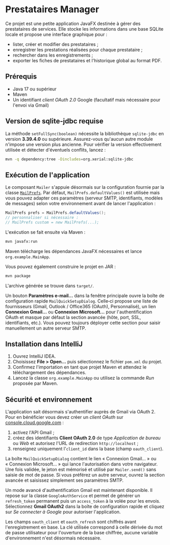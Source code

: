 # Prestataires Manager

Ce projet est une petite application JavaFX destinée à gérer des prestataires de services.
Elle stocke les informations dans une base SQLite locale et propose une interface graphique pour :

- lister, créer et modifier des prestataires ;
- enregistrer les prestations réalisées pour chaque prestataire ;
- rechercher dans les enregistrements ;
- exporter les fiches de prestataires et l'historique global au format PDF.

## Prérequis

- Java 17 ou supérieur
- Maven
- Un identifiant *client OAuth 2.0* Google (facultatif mais
  nécessaire pour l'envoi via Gmail)

## Version de sqlite-jdbc requise

La méthode `setFullSync(boolean)` nécessite la bibliothèque
`sqlite-jdbc` en version **3.39.4.0** ou supérieure. Assurez-vous qu'aucun
autre module n'impose une version plus ancienne. Pour vérifier la
version effectivement utilisée et détecter d'éventuels conflits, lancez :

```bash
mvn -q dependency:tree -Dincludes=org.xerial:sqlite-jdbc
```

## Exécution de l'application

Le composant `Mailer` s'appuie désormais sur la configuration
fournie par la classe [`MailPrefs`](src/main/java/org/example/mail/MailPrefs.java).
Par défaut, `MailPrefs.defaultValues()` est utilisée mais vous
pouvez adapter ces paramètres (serveur SMTP, identifiants, modèles de
messages) selon votre environnement avant de lancer l'application :

```java
MailPrefs prefs = MailPrefs.defaultValues();
// personnaliser si nécessaire :
// MailPrefs custom = new MailPrefs(...);
```

L'exécution se fait ensuite via Maven :

```bash
mvn javafx:run
```

Maven télécharge les dépendances JavaFX nécessaires et lance
`org.example.MainApp`.

Vous pouvez également construire le projet en JAR :

```bash
mvn package
```

L'archive générée se trouve dans `target/`.

Un bouton **Paramètres e-mail…** dans la fenêtre principale ouvre la boîte de
configuration rapide `MailQuickSetupDialog`. Celle‑ci propose une liste de
fournisseurs (Gmail, Outlook / Office365 (OAuth), Personnalisé), un lien **Connexion Gmail…** ou
**Connexion Microsoft…** pour l'authentification OAuth et masque par défaut la
section avancée (hôte, port, SSL, identifiants, etc.). Vous pouvez toujours
déployer cette section pour saisir manuellement un autre serveur SMTP.

## Installation dans IntelliJ

1. Ouvrez IntelliJ IDEA.
2. Choisissez **File > Open…** puis sélectionnez le fichier `pom.xml` du projet.
3. Confirmez l'importation en tant que projet Maven et attendez le téléchargement des dépendances.
4. Lancez la classe `org.example.MainApp` ou utilisez la commande *Run* proposée par Maven.

## Sécurité et environnement

L'application sait désormais s'authentifier auprès de Gmail via OAuth 2. Pour
en bénéficier vous devez créer un *client OAuth* sur
[console.cloud.google.com](https://console.cloud.google.com) :

1. activez l'API Gmail ;
2. créez des identifiants **Client OAuth 2.0** de type *Application de bureau*
   ou *Web* et autorisez l'URL de redirection `http://localhost` ;
3. renseignez uniquement l'`client_id` dans la base (champ `oauth_client`).

La boîte `MailQuickSetupDialog` contient le lien « Connexion Gmail… » ou
« Connexion Microsoft… » qui lance l'autorisation dans votre navigateur. Une fois
validée, le jeton est mémorisé et utilisé par `Mailer.send()` sans saisie de mot
de passe. Si vous préférez un autre serveur, ouvrez la section avancée et saisissez
simplement ses paramètres SMTP.

Un mode avancé d'authentification Gmail est maintenant disponible. Il repose
sur la classe `GoogleAuthService` et permet de
générer un `refresh_token` permanent puis un `access_token` à la volée pour les
envois. Sélectionnez **Gmail OAuth2** dans la boîte de configuration rapide et
cliquez sur *Se connecter à Google* pour autoriser l'application.

Les champs `oauth_client` et `oauth_refresh` sont chiffrés avant
l'enregistrement en base. La clé utilisée correspond à celle dérivée du
mot de passe utilisateur pour l'ouverture de la base chiffrée, aucune
variable d'environnement n'est désormais nécessaire.
